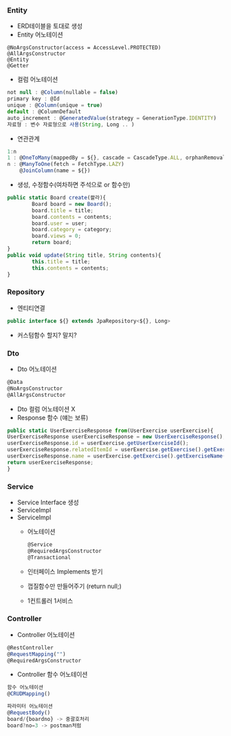 ### Entity

- ERD테이블을 토대로 생성
- Entity 어노테이션

```
@NoArgsConstructor(access = AccessLevel.PROTECTED)
@AllArgsConstructor
@Entity
@Getter
```

- 컬럼 어노테이션

```jsx
not null : @Column(nullable = false)
primary key : @Id
unique : @Column(unique = true)
default : @ColumnDefault
auto_increment : @GeneratedValue(strategy = GenerationType.IDENTITY)
자료형 : 변수 자료형으로 사용(String, Long .. )
```

- 연관관계

```jsx
1:n
1 : @OneToMany(mappedBy = ${}, cascade = CascadeType.ALL, orphanRemoval = true)
n : @ManyToOne(fetch = FetchType.LAZY)
    @JoinColumn(name = ${})
```

- 생성, 수정함수(여차하면 주석으로 or 함수만)

```jsx
public static Board create(쏼라){
        Board board = new Board();
        board.title = title;
        board.contents = contents;
        board.user = user;
        board.category = category;
        board.views = 0;
        return board;
}
public void update(String title, String contents){
        this.title = title;
        this.contents = contents;
}
```

### Repository

- 엔티티연결

```jsx
public interface ${} extends JpaRepository<${}, Long>
```

- 커스텀함수 할지? 말지?

### Dto

- Dto 어노테이션

```jsx
@Data
@NoArgsConstructor
@AllArgsConstructor
```

- Dto 컬럼 어노테이션 X
- Response 함수 (얘는 보류)

```jsx
public static UserExerciseResponse from(UserExercise userExercise){        
UserExerciseResponse userExerciseResponse = new UserExerciseResponse();        
userExerciseResponse.id = userExercise.getUserExerciseId();        
userExerciseResponse.relatedItemId = userExercise.getExercise().getExerciseId();        
userExerciseResponse.name = userExercise.getExercise().getExerciseName();        
return userExerciseResponse;    
}
```

### Service

- Service Interface 생성
- ServiceImpl
- ServiceImpl
    - 어노테이션
        
        ```jsx
        @Service
        @RequiredArgsConstructor
        @Transactional
        ```
        
    - 인터페이스 Implements 받기
    - 껍질함수만 만들어주기 (return null;)
    - 1컨트롤러 1서비스

### Controller

- Controller 어노테이션

```jsx
@RestController
@RequestMapping("")
@RequiredArgsConstructor
```

- Controller 함수 어노테이션

```jsx
함수 어노테이션
@CRUDMapping()

파라미터 어노테이션
@RequestBody()
board/{boardno} -> 중괄호처리
board?no=3 -> postman처럼
```

